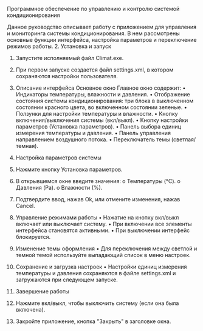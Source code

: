 Программное обеспечение по управлению и контролю системой кондиционирования 

Данное руководство описывает работу с приложением для управления и мониторинга системы кондиционирования. В нем рассмотрены основные функции интерфейса, настройка параметров и переключение режимов работы.
2. Установка и запуск
1.	Запустите исполняемый файл Climat.exe.
2.	При первом запуске создается файл settings.xml, в котором сохраняются настройки пользователя.
3. Описание интерфейса
Основное окно
Главное окно содержит:
•	Индикаторы температуры, влажности и давления.
•	Отображение состояния системы кондиционирования: три блока в выключенном состоянии  красного цвета, во включенном состоянии  зеленые.
•	Ползунки для настройки температуры и влажности.
•	Кнопку включения/выключения системы (вкл/выкл).
•	Кнопку настройки параметров (Установка параметров).
•	Панель выбора единиц измерения температуры и давления.
•	Панель управления направлением воздушного потока.
•	Переключатель темы (светлая/темная).
4. Настройка параметров системы
1.	Нажмите кнопку Установка параметров.
2.	В открывшемся окне введите значения:
o	Температуры (°C).
o	Давления (Pa).
o	Влажности (%).
3.	Подтвердите ввод, нажав Ok, или отмените изменения, нажав Cancel.
5. Управление режимами работы
•	Нажатие на кнопку вкл/выкл включает или выключает систему.
•	При включении все элементы интерфейса становятся активными.
•	При выключении интерфейс блокируется.

6. Изменение темы оформления
•	Для переключения между светлой и темной темой используйте выпадающий список в меню настроек.
7. Сохранение и загрузка настроек
•	Настройки единиц измерения температуры и давления сохраняются в файле settings.xml и загружаются при следующем запуске.
8. Завершение работы
1.	Нажмите вкл/выкл, чтобы выключить систему (если она была включена).
2.	Закройте приложение, кнопка "Закрыть" в заголовке окна.
